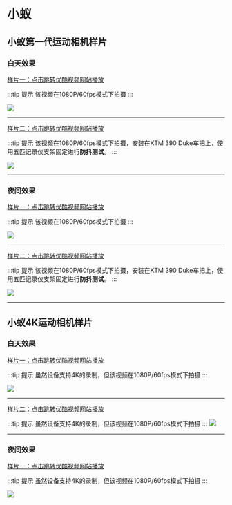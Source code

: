 # 小蚁

## 小蚁第一代运动相机样片

### 白天效果


[样片一：点击跳转优酷视频网站播放](http://v.youku.com/v_show/id_XMzkzMTA3MjQzMg==.html)

:::tip 提示
该视频在1080P/60fps模式下拍摄
:::

[![](https://ae01.alicdn.com/kf/HTB1g_KhX4_rK1RkHFqDq6yJAFXai.jpg)](http://v.youku.com/v_show/id_XMzkzMTA3MjQzMg==.html)

---

[样片二：点击跳转优酷视频网站播放](http://v.youku.com/v_show/id_XNDIwMjI5MjA0OA==.html)

:::tip 提示
该视频在1080P/60fps模式下拍摄，安装在KTM 390 Duke车把上，使用五匹记录仪支架固定进行**防抖测试**。
:::

[![](https://ae01.alicdn.com/kf/HTB1gOr7aLWG3KVjSZFg762TspXaA.png)](http://v.youku.com/v_show/id_XNDIwMjI5MjA0OA==.html)

---

### 夜间效果

[样片一：点击跳转优酷视频网站播放](http://v.youku.com/v_show/id_XMzkzMTI3MzA1Ng==.html)

:::tip 提示
该视频在1080P/60fps模式下拍摄
:::

[![](https://ae01.alicdn.com/kf/HTB1zJiiX6vuK1Rjy0Fa7602aVXap.png)](http://v.youku.com/v_show/id_XMzkzMTI3MzA1Ng==.html)

---

[样片二：点击跳转优酷视频网站播放](http://v.youku.com/v_show/id_XNDIwMjI3MTYxNg==.html)

:::tip 提示
该视频在1080P/60fps模式下拍摄，安装在KTM 390 Duke车把上，使用五匹记录仪支架固定进行**防抖测试**。
:::

[![](https://ae01.alicdn.com/kf/HTB1GKr8aUGF3KVjSZFo762mpFXar.png)](http://v.youku.com/v_show/id_XNDIwMjI3MTYxNg==.html)

---

## 小蚁4K运动相机样片

### 白天效果

[样片一：点击跳转优酷视频网站播放](https://v.youku.com/v_show/id_XNDIwNDA0Mzg5Ng==.html)

:::tip 提示
虽然设备支持4K的录制，但该视频在1080P/60fps模式下拍摄
:::

[![](https://ae01.alicdn.com/kf/HTB15EySaYys3KVjSZFn760FzpXam.png)](https://v.youku.com/v_show/id_XNDIwNDA0Mzg5Ng==.html)

---

[样片二：点击跳转优酷视频网站播放](http://v.youku.com/v_show/id_XNDIwNDA0NDczMg==.html)

:::tip 提示
虽然设备支持4K的录制，但该视频在1080P/60fps模式下拍摄
:::
[![](https://ae01.alicdn.com/kf/HTB1blmNa9SD3KVjSZFK76210VXaH.png)](http://v.youku.com/v_show/id_XNDIwNDA0NDczMg==.html)


---

### 夜间效果

[样片一：点击跳转优酷视频网站播放](http://v.youku.com/v_show/id_XNDIwNDEyNTI3Ng==.html)

:::tip 提示
虽然设备支持4K的录制，但该视频在1080P/60fps模式下拍摄
:::

[![](https://ae01.alicdn.com/kf/HTB1CWiZa8Cw3KVjSZR0762cUpXaC.png)](http://v.youku.com/v_show/id_XNDIwNDEyNTI3Ng==.html)

